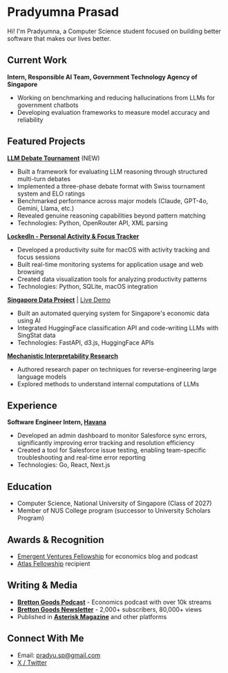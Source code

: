 # Pradyumna Prasad

Hi! I'm Pradyumna, a Computer Science student focused on building better software that makes our lives better.

## Current Work

**Intern, Responsible AI Team, Government Technology Agency of Singapore**
- Working on benchmarking and reducing hallucinations from LLMs for government chatbots
- Developing evaluation frameworks to measure model accuracy and reliability

## Featured Projects

**[LLM Debate Tournament](https://github.com/pradyuprasad/Calibrate_Debate)** (NEW)
- Built a framework for evaluating LLM reasoning through structured multi-turn debates
- Implemented a three-phase debate format with Swiss tournament system and ELO ratings
- Benchmarked performance across major models (Claude, GPT-4o, Gemini, Llama, etc.)
- Revealed genuine reasoning capabilities beyond pattern matching
- Technologies: Python, OpenRouter API, XML parsing

**[LockedIn - Personal Activity & Focus Tracker](https://github.com/pradyuprasad/LockedIn)**
- Developed a productivity suite for macOS with activity tracking and focus sessions
- Built real-time monitoring systems for application usage and web browsing
- Created data visualization tools for analyzing productivity patterns
- Technologies: Python, SQLite, macOS integration

**[Singapore Data Project](https://github.com/pradyuprasad/Singapore-Data-Project)** | [Live Demo](https://x.com/PradyuPrasad/status/1807744397469184099)
- Built an automated querying system for Singapore's economic data using AI
- Integrated HuggingFace classification API and code-writing LLMs with SingStat data
- Technologies: FastAPI, d3.js, HuggingFace APIs

**[Mechanistic Interpretability Research](https://github.com/pradyuprasad/MechInterpLitReview)**
- Authored research paper on techniques for reverse-engineering large language models
- Explored methods to understand internal computations of LLMs

## Experience

**Software Engineer Intern, [Havana](https://www.tryhavana.com)**
- Developed an admin dashboard to monitor Salesforce sync errors, significantly improving error tracking and resolution efficiency
- Created a tool for Salesforce issue testing, enabling team-specific troubleshooting and real-time error reporting
- Technologies: Go, React, Next.js

## Education
- Computer Science, National University of Singapore (Class of 2027)
- Member of NUS College program (successor to University Scholars Program)

## Awards & Recognition
- [Emergent Ventures Fellowship](https://marginalrevolution.com/marginalrevolution/2022/03/emergent-ventures-winners-eighteenth-cohort.html) for economics blog and podcast
- [Atlas Fellowship](https://www.atlasfellowship.org/) recipient

## Writing & Media
- **[Bretton Goods Podcast](https://open.spotify.com/show/5a29fQG0xEbPEdqSxQjMcQ)** - Economics podcast with over 10k streams
- **[Bretton Goods Newsletter](https://brettongoods.substack.com/)** - 2,000+ subscribers, 80,000+ views
- Published in **[Asterisk Magazine](https://asteriskmag.com/issues/06/when-rand-made-magic-in-santa-monica)** and other platforms

## Connect With Me
- Email: pradyu.sp@gmail.com
- [X / Twitter](https://x.com/PradyuPrasad)
